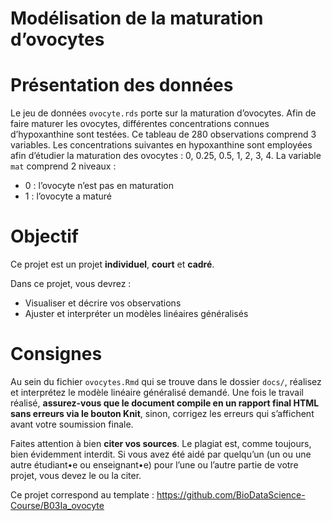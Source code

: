Modélisation de la maturation d’ovocytes
================

<!--- do not edit readme.md ---->

# Présentation des données

Le jeu de données `ovocyte.rds` porte sur la maturation d’ovocytes. Afin
de faire maturer les ovocytes, différentes concentrations connues
d’hypoxanthine sont testées. Ce tableau de 280 observations comprend 3
variables. Les concentrations suivantes en hypoxanthine sont employées
afin d’étudier la maturation des ovocytes : 0, 0.25, 0.5, 1, 2, 3, 4. La
variable `mat` comprend 2 niveaux :

-   0 : l’ovocyte n’est pas en maturation
-   1 : l’ovocyte a maturé

# Objectif

Ce projet est un projet **individuel**, **court** et **cadré**.

Dans ce projet, vous devrez :

-   Visualiser et décrire vos observations
-   Ajuster et interpréter un modèles linéaires généralisés

# Consignes

Au sein du fichier `ovocytes.Rmd` qui se trouve dans le dossier `docs/`,
réalisez et interprétez le modèle linéaire généralisé demandé. Une fois
le travail réalisé, **assurez-vous que le document compile en un rapport
final HTML sans erreurs via le bouton Knit**, sinon, corrigez les
erreurs qui s’affichent avant votre soumission finale.

Faites attention à bien **citer vos sources**. Le plagiat est, comme
toujours, bien évidemment interdit. Si vous avez été aidé par quelqu’un
(un ou une autre étudiant•e ou enseignant•e) pour l’une ou l’autre
partie de votre projet, vous devez le ou la citer.

Ce projet correspond au template :
<https://github.com/BioDataScience-Course/B03Ia_ovocyte>
